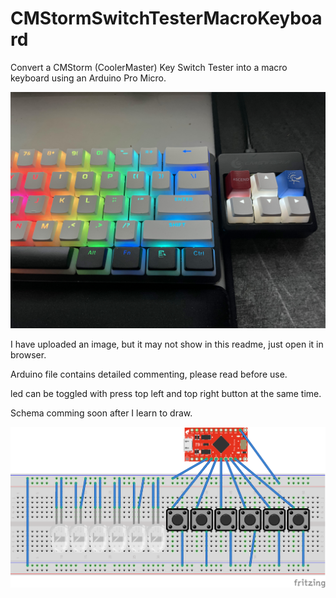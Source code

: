 # CMStormSwitchTesterMacroKeyboard
Convert a CMStorm (CoolerMaster) Key Switch Tester into a macro keyboard using an Arduino Pro Micro.

![image](https://github.com/MingyaoLiu/CMStormSwitchTesterMacroKeyboard/blob/main/IMG_0317.jpg)

I have uploaded an image, but it may not show in this readme, just open it in browser.

Arduino file contains detailed commenting, please read before use.

led can be toggled with press top left and top right button at the same time.

Schema comming soon after I learn to draw.

![schema](https://github.com/MingyaoLiu/CMStormSwitchTesterMacroKeyboard/blob/main/Untitled%20Sketch_bb.png)
